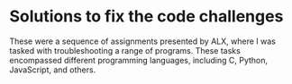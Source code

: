 # Solutions to fix the code challenges

These were a sequence of assignments presented by ALX, where I was tasked with troubleshooting a range of programs. These tasks encompassed different programming languages, including C, Python, JavaScript, and others.
